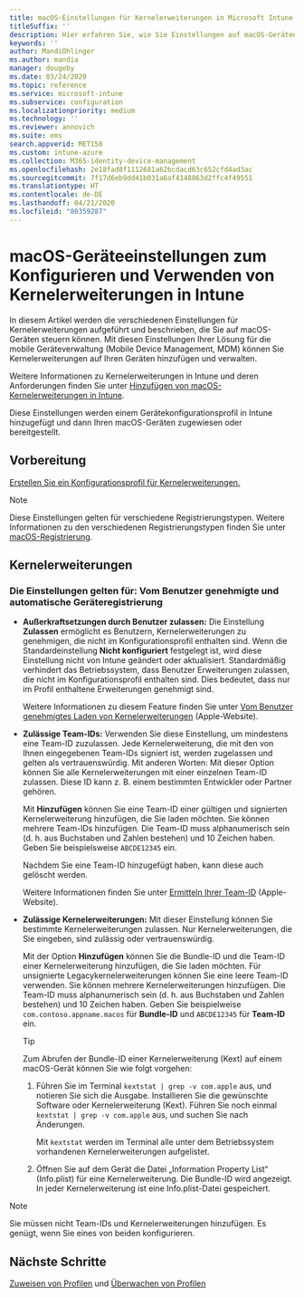 ```yaml
---
title: macOS-Einstellungen für Kernelerweiterungen in Microsoft Intune – Azure | Microsoft-Dokumentation
titleSuffix: ''
description: Hier erfahren Sie, wie Sie Einstellungen auf macOS-Geräten hinzufügen, konfigurieren oder erstellen, um Kernelerweiterungen zu verwenden. Außerdem wird beschrieben, wie Sie in Microsoft Intune Benutzern das Überschreiben genehmigter Erweiterungen ermöglichen und alle Erweiterungen einer Team-ID, bestimmte Erweiterungen oder bestimmte Apps zulassen.
keywords: ''
author: MandiOhlinger
ms.author: mandia
manager: dougeby
ms.date: 03/24/2020
ms.topic: reference
ms.service: microsoft-intune
ms.subservice: configuration
ms.localizationpriority: medium
ms.technology: ''
ms.reviewer: annovich
ms.suite: ems
search.appverid: MET150
ms.custom: intune-azure
ms.collection: M365-identity-device-management
ms.openlocfilehash: 2e18fad8f1112681a62bcdacd63c652cfd4ad3ac
ms.sourcegitcommit: 7f17d6eb9dd41b031a6af4148863d2ffc4f49551
ms.translationtype: HT
ms.contentlocale: de-DE
ms.lasthandoff: 04/21/2020
ms.locfileid: "80359287"
---
```

# <a name="macos-device-settings-to-configure-and-use-kernel-extensions-in-intune"></a>macOS-Geräteeinstellungen zum Konfigurieren und Verwenden von Kernelerweiterungen in Intune

In diesem Artikel werden die verschiedenen Einstellungen für Kernelerweiterungen aufgeführt und beschrieben, die Sie auf macOS-Geräten steuern können. Mit diesen Einstellungen Ihrer Lösung für die mobile Geräteverwaltung (Mobile Device Management, MDM) können Sie Kernelerweiterungen auf Ihren Geräten hinzufügen und verwalten.

Weitere Informationen zu Kernelerweiterungen in Intune und deren Anforderungen finden Sie unter [Hinzufügen von macOS-Kernelerweiterungen in Intune](kernel-extensions-overview-macos.md).

Diese Einstellungen werden einem Gerätekonfigurationsprofil in Intune hinzugefügt und dann Ihren macOS-Geräten zugewiesen oder bereitgestellt.

## <a name="before-you-begin"></a>Vorbereitung

[Erstellen Sie ein Konfigurationsprofil für Kernelerweiterungen.](kernel-extensions-overview-macos.md)

> [!NOTE]
> Diese Einstellungen gelten für verschiedene Registrierungstypen. Weitere Informationen zu den verschiedenen Registrierungstypen finden Sie unter [macOS-Registrierung](../enrollment/macos-enroll.md).

## <a name="kernel-extensions"></a>Kernelerweiterungen

### <a name="settings-apply-to-user-approved-automated-device-enrollment"></a>Die Einstellungen gelten für: Vom Benutzer genehmigte und automatische Geräteregistrierung

- **Außerkraftsetzungen durch Benutzer zulassen:** Die Einstellung **Zulassen** ermöglicht es Benutzern, Kernelerweiterungen zu genehmigen, die nicht im Konfigurationsprofil enthalten sind. Wenn die Standardeinstellung **Nicht konfiguriert** festgelegt ist, wird diese Einstellung nicht von Intune geändert oder aktualisiert. Standardmäßig verhindert das Betriebssystem, dass Benutzer Erweiterungen zulassen, die nicht im Konfigurationsprofil enthalten sind. Dies bedeutet, dass nur im Profil enthaltene Erweiterungen genehmigt sind.

  Weitere Informationen zu diesem Feature finden Sie unter [Vom Benutzer genehmigtes Laden von Kernelerweiterungen](https://developer.apple.com/library/archive/technotes/tn2459/_index.html) (Apple-Website).

- **Zulässige Team-IDs:** Verwenden Sie diese Einstellung, um mindestens eine Team-ID zuzulassen. Jede Kernelerweiterung, die mit den von Ihnen eingegebenen Team-IDs signiert ist, werden zugelassen und gelten als vertrauenswürdig. Mit anderen Worten: Mit dieser Option können Sie alle Kernelerweiterungen mit einer einzelnen Team-ID zulassen. Diese ID kann z. B. einem bestimmten Entwickler oder Partner gehören.

  Mit **Hinzufügen** können Sie eine Team-ID einer gültigen und signierten Kernelerweiterung hinzufügen, die Sie laden möchten. Sie können mehrere Team-IDs hinzufügen. Die Team-ID muss alphanumerisch sein (d. h. aus Buchstaben und Zahlen bestehen) und 10 Zeichen haben. Geben Sie beispielsweise `ABCDE12345` ein.

  Nachdem Sie eine Team-ID hinzugefügt haben, kann diese auch gelöscht werden.

  Weitere Informationen finden Sie unter [Ermitteln Ihrer Team-ID](https://help.apple.com/developer-account/#/dev55c3c710c) (Apple-Website).

- **Zulässige Kernelerweiterungen:** Mit dieser Einstellung können Sie bestimmte Kernelerweiterungen zulassen. Nur Kernelerweiterungen, die Sie eingeben, sind zulässig oder vertrauenswürdig.

  Mit der Option **Hinzufügen** können Sie die Bundle-ID und die Team-ID einer Kernelerweiterung hinzufügen, die Sie laden möchten. Für unsignierte Legacykernelerweiterungen können Sie eine leere Team-ID verwenden. Sie können mehrere Kernelerweiterungen hinzufügen. Die Team-ID muss alphanumerisch sein (d. h. aus Buchstaben und Zahlen bestehen) und 10 Zeichen haben. Geben Sie beispielweise `com.contoso.appname.macos` für **Bundle-ID** und `ABCDE12345` für **Team-ID** ein.

  > [!TIP]
  > Zum Abrufen der Bundle-ID einer Kernelerweiterung (Kext) auf einem macOS-Gerät können Sie wie folgt vorgehen:
  >
  > 1. Führen Sie im Terminal `kextstat | grep -v com.apple` aus, und notieren Sie sich die Ausgabe. Installieren Sie die gewünschte Software oder Kernelerweiterung (Kext). Führen Sie noch einmal `kextstat | grep -v com.apple` aus, und suchen Sie nach Änderungen.
  >
  >    Mit `kextstat` werden im Terminal alle unter dem Betriebssystem vorhandenen Kernelerweiterungen aufgelistet. 
  >
  > 2. Öffnen Sie auf dem Gerät die Datei „Information Property List“ (Info.plist) für eine Kernelerweiterung. Die Bundle-ID wird angezeigt. In jeder Kernelerweiterung ist eine Info.plist-Datei gespeichert.

> [!NOTE]
> Sie müssen nicht Team-IDs und Kernelerweiterungen hinzufügen. Es genügt, wenn Sie eines von beiden konfigurieren.

## <a name="next-steps"></a>Nächste Schritte

[Zuweisen von Profilen](device-profile-assign.md) und [Überwachen von Profilen](device-profile-monitor.md)
